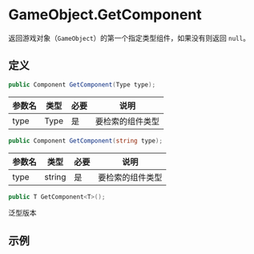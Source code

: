 # GameObject.GetComponent

返回游戏对象（`GameObject`）的第一个指定类型组件，如果没有则返回 `null`。

## 定义

```csharp
public Component GetComponent(Type type);
```

| 参数名 | 类型 | 必要 | 说明             |
| ------ | ----- | ---- | ---------------- |
| type   | Type  | 是  | 要检索的组件类型 |


```csharp
public Component GetComponent(string type);
```

| 参数名 | 类型 | 必要 | 说明             |
| ------ | ----- | ---- | ---------------- |
| type   | string | 是  | 要检索的组件类型 |

```csharp
public T GetComponent<T>();
```

泛型版本

## 示例

```csharp
```

